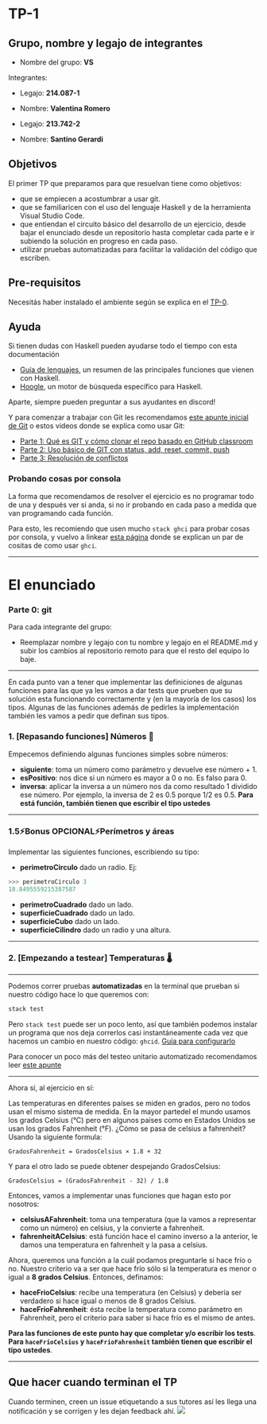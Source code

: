# TP-1

## Grupo, nombre y legajo de integrantes

- Nombre del grupo: **VS**

Integrantes:
- Legajo: **214.087-1** 
- Nombre: **Valentina Romero**

- Legajo: **213.742-2** 
- Nombre: **Santino Gerardi**


## Objetivos

El primer TP que preparamos para que resuelvan tiene como objetivos:

- que se empiecen a acostumbrar a usar git.
- que se familiaricen con el uso del lenguaje Haskell y de la herramienta Visual Studio Code.
- que entiendan el circuito básico del desarrollo de un ejercicio, desde bajar el enunciado desde un repositorio hasta completar cada parte e ir subiendo la solución en progreso en cada paso.
- utilizar pruebas automatizadas para facilitar la validación del código que escriben.

## Pre-requisitos

Necesitás haber instalado el ambiente según se explica en el [TP-0](https://classroom.github.com/a/u4aiGg9H).

## Ayuda

Si tienen dudas con Haskell pueden ayudarse todo el tiempo con esta documentación

- [Guía de lenguajes](https://docs.google.com/document/d/1oJ-tyQJoBtJh0kFcsV9wSUpgpopjGtoyhJdPUdjFIJQ/edit?usp=sharing), un resumen de las principales funciones que vienen con Haskell.
- [Hoogle](https://www.haskell.org/hoogle/), un motor de búsqueda específico para Haskell.

Aparte, siempre pueden preguntar a sus ayudantes en discord!

Y para comenzar a trabajar con Git les recomendamos [este apunte inicial de Git](https://docs.google.com/document/d/1ozqfYCwt-37stynmgAd5wJlNOFKWYQeIZoeqXpAEs0I/edit) o estos videos donde se explica como usar Git:
- [Parte 1: Qué es GIT y cómo clonar el repo basado en GitHub classroom](https://www.youtube.com/watch?v=rRKe7l-ZNvM)
- [Parte 2: Uso básico de GIT con status, add, reset, commit, push](https://www.youtube.com/watch?v=OgasfM5qJJE)
- [Parte 3: Resolución de conflictos](https://www.youtube.com/watch?v=sKcN7cWFniw)

### Probando cosas por consola

La forma que recomendamos de resolver el ejercicio es no programar todo de una y después ver si anda, si no ir probando en cada paso a medida que van programando cada función.

Para esto, les recomiendo que usen mucho `stack ghci` para probar cosas por consola, y vuelvo a linkear [esta página](https://github.com/pdep-utn/enunciados-miercoles-noche/blob/master/pages/haskell/trabajo.md#comandos-%C3%BAtiles) donde se explican un par de cositas de como usar `ghci`.

-------------------------------

# El enunciado

### Parte 0: git

Para cada integrante del grupo:
- Reemplazar nombre y legajo con tu nombre y legajo en el  README.md y subir los cambios al repositorio remoto para que el resto del equipo lo baje.

-----------------------------------

En cada punto van a tener que implementar las definiciones de algunas funciones para las que ya les vamos a dar tests que prueben que su solución esta funcionando correctamente y (en la mayoría de los casos) los tipos. Algunas de las funciones además de pedirles la implementación también les vamos a pedir que definan sus tipos.

### 1. [Repasando funciones] Números 🔢

Empecemos definiendo algunas funciones simples sobre números:

- **siguiente**: toma un número como parámetro y devuelve ese número + 1.
- **esPositivo**: nos dice si un número es mayor a 0 o no. Es falso para 0.
- **inversa**: aplicar la inversa a un número nos da como resultado 1 dividido ese número. Por ejemplo, la inversa de 2 es 0.5 porque 1/2 es 0.5. **Para está función, también tienen que escribir el tipo ustedes**

---

### 1.5⚡**Bonus OPCIONAL**⚡Perímetros y áreas

Implementar las siguientes funciones, escribiendo su tipo:
- **perimetroCirculo** dado un radio. Ej:
```haskell
>>> perimetroCirculo 3
18.8495559215387587
```
- **perimetroCuadrado** dado un lado.
- **superficieCuadrado** dado un lado.
- **superficieCubo** dado un lado.
- **superficieCilindro** dado un radio y una altura.

----

### 2. [Empezando a testear] Temperaturas 🌡️

-----------------
Podemos correr pruebas **automatizadas** en la terminal que prueban si nuestro código hace lo que queremos con:

```bash
stack test
```

Pero `stack test` puede ser un poco lento, así que también podemos instalar un programa que nos deja correrlos casi instantáneamente cada vez que hacemos un cambio en nuestro código: `ghcid`. [Guía para configurarlo](https://github.com/pdepviernestm/2021-clases/blob/main/clase-02/correrTestsMasRapidoConGhcid.md#okay-c%C3%B3mo-lo-uso)

Para conocer un poco más del testeo unitario automatizado recomendamos leer [este apunte](https://docs.google.com/document/d/17EPSZSw7oY_Rv2VjEX2kMZDFklMOcDVVxyve9HSG0mE/edit#)

-----------------

Ahora sí, al ejercicio en sí:

Las temperaturas en diferentes países se miden en grados, pero no todos usan el mismo sistema de medida. En la mayor partedel el mundo usamos los grados Celsius (°C) pero en algunos países como en Estados Unidos se usan los grados Fahrenheit (°F).
¿Cómo se pasa de celsius a fahrenheit? Usando la siguiente formula:

```
GradosFahrenheit = GradosCelsius × 1.8 + 32
```

Y para el otro lado se puede obtener despejando GradosCelsius:

```
GradosCelsius = (GradosFahrenheit - 32) / 1.8
```

Entonces, vamos a implementar unas funciones que hagan esto por nosotros:

- **celsiusAFahrenheit**: toma una temperatura (que la vamos a representar como un número) en celsius, y la convierte a fahrenheit. 
- **fahrenheitACelsius**: está función hace el camino inverso a la anterior, le damos una temperatura en fahrenheit y la pasa a celsius.

Ahora, queremos una función a la cuál podamos preguntarle si hace frío o no. Nuestro criterio va a ser que hace frío sólo si la temperatura es menor o igual a **8 grados Celsius**. Entonces, definamos:

- **haceFrioCelsius**: recibe una temperatura (en Celsius) y debería ser verdadero si hace igual o menos de 8 grados Celsius.
- **haceFrioFahrenheit**: ésta recibe la temperatura como parámetro en Fahrenheit, pero el criterio para saber si hace frío es el mismo de antes.

**Para las funciones de este punto hay que completar y/o escribir los tests**.
**Para `haceFrioCelsius` y `haceFrioFahrenheit` también tienen que escribir el tipo ustedes**.

---

## Que hacer cuando terminan el TP

Cuando terminen, creen un issue etiquetando a sus tutores así les llega una notificación y se corrigen y les dejan feedback ahí.
![](https://i.imgur.com/ypeXpBw.gif)
